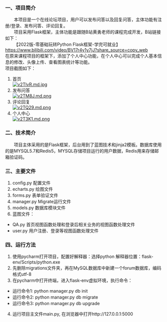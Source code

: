 ### 一、项目简介
&emsp;&emsp;本项目是一个在线论坛项目，用户可以发布问答以及回复问答，主体功能有注册/登录、发布问答、评论回复。  
&emsp;&emsp;项目采用Flask框架，主体功能是跟随B站黄勇老师的课程完成开发，B站链接如下：  
&emsp;&emsp;【2022版-零基础玩转Python Flask框架-学完可就业】 https://www.bilibili.com/video/BV17r4y1y7jJ?share_source=copy_web  
在原来课程项目的框架下，添加了个人中心功能，在个人中心可以完成个人基本信息的修改、头像上传、查看图表统计等功能。  
项目截图如下：  
1. 首页  
[![v2TlvR.md.jpg](https://s1.ax1x.com/2022/08/26/v2TlvR.md.jpg)](https://imgse.com/i/v2TlvR) 
2. 发布问答  
[![v2TM8J.md.png](https://s1.ax1x.com/2022/08/26/v2TM8J.md.png)](https://imgse.com/i/v2TM8J)  
3. 评论回复  
[![v2TQ29.md.png](https://s1.ax1x.com/2022/08/26/v2TQ29.md.png)](https://imgse.com/i/v2TQ29)  
4. 个人中心  
[![v2T3K1.md.png](https://s1.ax1x.com/2022/08/26/v2T3K1.md.png)](https://imgse.com/i/v2T3K1)
### 二、技术简介
&emsp;&emsp;项目主体采用的是Flask框架，后台用到了蓝图技术和jinja2模板。数据库使用的是MYSQL5.7和Redis5，MYSQL存储项目运行的用户数据，Redis用来存储邮箱验证码。
### 三、主要文件
1. config.py 配置文件  
2. echarts.py 绘图文件  
3. forms.py 表单验证文件
4. manager.py Migrate运行文件  
5. models.py 数据库模块文件
6. 蓝图文件：
- QA.py 首页视图函数处理和登录后相关业务的视图函数处理文件
- user.py 用户注册、登录等视图函数处理文件
### 四、运行方法
1. 使用pycharm打开项目，配置好解释器：选择python 解释器位置：flask-env/Scripts/python.exe
2. 先删除migrations文件夹，再在MySQL数据库中新建一个forum数据库，编码格式utf-8
3. 在pycharm中打开终端，进入flask-env虚拟环境，执行命令：
- 运行命令1: python manager.py db init
- 运行命令2: python manager.py db migrate
- 运行命令3: python manager.py db upgrade
4. 运行项目主文件main.py, 在浏览器中打开http://127.0.0.1:5000
